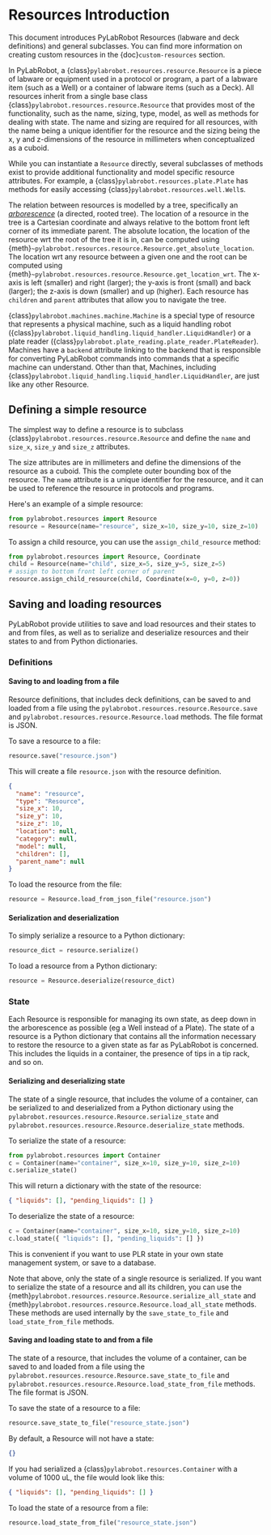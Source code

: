 # Resources Introduction

This document introduces PyLabRobot Resources (labware and deck definitions) and general subclasses. You can find more information on creating custom resources in the {doc}`custom-resources` section.

In PyLabRobot, a {class}`pylabrobot.resources.resource.Resource` is a piece of labware or equipment used in a protocol or program, a part of a labware item (such as a Well) or a container of labware items (such as a Deck). All resources inherit from a single base class {class}`pylabrobot.resources.resource.Resource` that provides most of the functionality, such as the name, sizing, type, model, as well as methods for dealing with state. The name and sizing are required for all resources, with the name being a unique identifier for the resource and the sizing being the x, y and z-dimensions of the resource in millimeters when conceptualized as a cuboid.

While you can instantiate a `Resource` directly, several subclasses of methods exist to provide additional functionality and model specific resource attributes. For example, a {class}`pylabrobot.resources.plate.Plate` has methods for easily accessing {class}`pylabrobot.resources.well.Well`s.

The relation between resources is modelled by a tree, specifically an [_arborescence_](<https://en.wikipedia.org/wiki/Arborescence_(graph_theory)>) (a directed, rooted tree). The location of a resource in the tree is a Cartesian coordinate and always relative to the bottom front left corner of its immediate parent. The absolute location, the location of the resource wrt the root of the tree it is in, can be computed using {meth}`~pylabrobot.resources.resource.Resource.get_absolute_location`. The location wrt any resource between a given one and the root can be computed using {meth}`~pylabrobot.resources.resource.Resource.get_location_wrt`. The x-axis is left (smaller) and right (larger); the y-axis is front (small) and back (larger); the z-axis is down (smaller) and up (higher). Each resource has `children` and `parent` attributes that allow you to navigate the tree.

{class}`pylabrobot.machines.machine.Machine` is a special type of resource that represents a physical machine, such as a liquid handling robot ({class}`pylabrobot.liquid_handling.liquid_handler.LiquidHandler`) or a plate reader ({class}`pylabrobot.plate_reading.plate_reader.PlateReader`). Machines have a `backend` attribute linking to the backend that is responsible for converting PyLabRobot commands into commands that a specific machine can understand. Other than that, Machines, including {class}`pylabrobot.liquid_handling.liquid_handler.LiquidHandler`, are just like any other Resource.

## Defining a simple resource

The simplest way to define a resource is to subclass {class}`pylabrobot.resources.resource.Resource` and define the `name` and `size_x`, `size_y` and `size_z` attributes.

The size attributes are in millimeters and define the dimensions of the resource as a cuboid. This the complete outer bounding box of the resource. The `name` attribute is a unique identifier for the resource, and it can be used to reference the resource in protocols and programs.

Here's an example of a simple resource:

```python
from pylabrobot.resources import Resource
resource = Resource(name="resource", size_x=10, size_y=10, size_z=10)
```

To assign a child resource, you can use the `assign_child_resource` method:

```python
from pylabrobot.resources import Resource, Coordinate
child = Resource(name="child", size_x=5, size_y=5, size_z=5)
# assign to bottom front left corner of parent
resource.assign_child_resource(child, Coordinate(x=0, y=0, z=0))
```

## Saving and loading resources

PyLabRobot provide utilities to save and load resources and their states to and from files, as well as to serialize and deserialize resources and their states to and from Python dictionaries.

### Definitions

#### Saving to and loading from a file

Resource definitions, that includes deck definitions, can be saved to and loaded from a file using the `pylabrobot.resources.resource.Resource.save` and `pylabrobot.resources.resource.Resource.load` methods. The file format is JSON.

To save a resource to a file:

```python
resource.save("resource.json")
```

This will create a file `resource.json` with the resource definition.

```json
{
  "name": "resource",
  "type": "Resource",
  "size_x": 10,
  "size_y": 10,
  "size_z": 10,
  "location": null,
  "category": null,
  "model": null,
  "children": [],
  "parent_name": null
}
```

To load the resource from the file:

```python
resource = Resource.load_from_json_file("resource.json")
```

#### Serialization and deserialization

To simply serialize a resource to a Python dictionary:

```python
resource_dict = resource.serialize()
```

To load a resource from a Python dictionary:

```python
resource = Resource.deserialize(resource_dict)
```

### State

Each Resource is responsible for managing its own state, as deep down in the arborescence as possible (eg a Well instead of a Plate). The state of a resource is a Python dictionary that contains all the information necessary to restore the resource to a given state as far as PyLabRobot is concerned. This includes the liquids in a container, the presence of tips in a tip rack, and so on.

#### Serializing and deserializing state

The state of a single resource, that includes the volume of a container, can be serialized to and deserialized from a Python dictionary using the `pylabrobot.resources.resource.Resource.serialize_state` and `pylabrobot.resources.resource.Resource.deserialize_state` methods.

To serialize the state of a resource:

```python
from pylabrobot.resources import Container
c = Container(name="container", size_x=10, size_y=10, size_z=10)
c.serialize_state()
```

This will return a dictionary with the state of the resource:

```json
{ "liquids": [], "pending_liquids": [] }
```

To deserialize the state of a resource:

```python
c = Container(name="container", size_x=10, size_y=10, size_z=10)
c.load_state({ "liquids": [], "pending_liquids": [] })
```

This is convenient if you want to use PLR state in your own state management system, or save to a database.

Note that above, only the state of a single resource is serialized. If you want to serialize the state of a resource and all its children, you can use the {meth}`pylabrobot.resources.resource.Resource.serialize_all_state` and {meth}`pylabrobot.resources.resource.Resource.load_all_state` methods. These methods are used internally by the `save_state_to_file` and `load_state_from_file` methods.

#### Saving and loading state to and from a file

The state of a resource, that includes the volume of a container, can be saved to and loaded from a file using the `pylabrobot.resources.resource.Resource.save_state_to_file` and `pylabrobot.resources.resource.Resource.load_state_from_file` methods. The file format is JSON.

To save the state of a resource to a file:

```python
resource.save_state_to_file("resource_state.json")
```

By default, a Resource will not have a state:

```json
{}
```

If you had serialized a {class}`pylabrobot.resources.Container` with a volume of 1000 uL, the file would look like this:

```json
{ "liquids": [], "pending_liquids": [] }
```

To load the state of a resource from a file:

```python
resource.load_state_from_file("resource_state.json")
```
